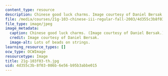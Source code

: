 ```yaml
---
content_type: resource
description: Chinese good luck charms. Image courtesy of Daniel Bersak.
file: /media/courses/21g-103-chinese-iii-regular-fall-2003/4d355c3b8f03086b6e56b95b3abbe015_21g-103f03-th.jpg
file_type: image/jpeg
image_metadata:
  caption: Chinese good luck charms. (Image courtesy of Daniel Bersak.)
  credit: Image courtesy of Daniel Bersak.
  image-alt: Lots of beads on strings.
learning_resource_types: []
ocw_type: OCWImage
resourcetype: Image
title: 21g-103f03-th.jpg
uid: 4d355c3b-8f03-086b-6e56-b95b3abbe015
---
```

